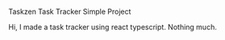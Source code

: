 Taskzen Task Tracker Simple Project

Hi, I made a task tracker using react typescript. Nothing much.
